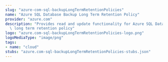 ```yaml
---
slug: "azure-com-sql-backupLongTermRetentionPolicies"
name: "Azure SQL Database Backup Long Term Retention Policy"
provider: "azure.com"
description: "Provides read and update functionality for Azure SQL Database backup\
  \ long term retention policy"
logo: "azure.com-sql-backupLongTermRetentionPolicies-logo.png"
logoMediaType: "image/png"
tags:
- name: "cloud"
stubs: "azure.com-sql-backupLongTermRetentionPolicies-stubs.json"
---
```

